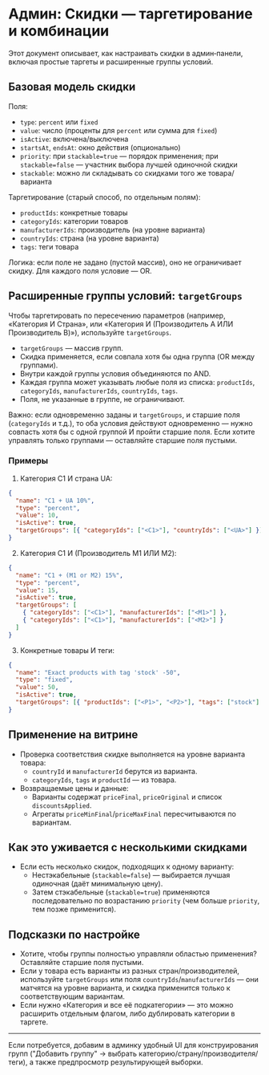 # Админ: Скидки — таргетирование и комбинации

Этот документ описывает, как настраивать скидки в админ‑панели, включая простые таргеты и расширенные группы условий.

## Базовая модель скидки

Поля:

- `type`: `percent` или `fixed`
- `value`: число (проценты для `percent` или сумма для `fixed`)
- `isActive`: включена/выключена
- `startsAt`, `endsAt`: окно действия (опционально)
- `priority`: при `stackable=true` — порядок применения; при `stackable=false` — участник выбора лучшей одиночной скидки
- `stackable`: можно ли складывать со скидками того же товара/варианта

Таргетирование (старый способ, по отдельным полям):

- `productIds`: конкретные товары
- `categoryIds`: категории товаров
- `manufacturerIds`: производитель (на уровне варианта)
- `countryIds`: страна (на уровне варианта)
- `tags`: теги товара

Логика: если поле не задано (пустой массив), оно не ограничивает скидку. Для каждого поля условие — OR.

## Расширенные группы условий: `targetGroups`

Чтобы таргетировать по пересечению параметров (например, «Категория И Страна», или «Категория И (Производитель A ИЛИ Производитель B)»), используйте `targetGroups`.

- `targetGroups` — массив групп.
- Скидка применяется, если совпала хотя бы одна группа (OR между группами).
- Внутри каждой группы условия объединяются по AND.
- Каждая группа может указывать любые поля из списка: `productIds`, `categoryIds`, `manufacturerIds`, `countryIds`, `tags`.
- Поля, не указанные в группе, не ограничивают.

Важно: если одновременно заданы и `targetGroups`, и старшие поля (`categoryIds` и т.д.), то оба условия действуют одновременно — нужно совпасть хотя бы с одной группой И пройти старшие поля. Если хотите управлять только группами — оставляйте старшие поля пустыми.

### Примеры

1. Категория C1 И страна UA:

```json
{
  "name": "C1 + UA 10%",
  "type": "percent",
  "value": 10,
  "isActive": true,
  "targetGroups": [{ "categoryIds": ["<C1>"], "countryIds": ["<UA>"] }]
}
```

2. Категория C1 И (Производитель M1 ИЛИ M2):

```json
{
  "name": "C1 + (M1 or M2) 15%",
  "type": "percent",
  "value": 15,
  "isActive": true,
  "targetGroups": [
    { "categoryIds": ["<C1>"], "manufacturerIds": ["<M1>"] },
    { "categoryIds": ["<C1>"], "manufacturerIds": ["<M2>"] }
  ]
}
```

3. Конкретные товары И теги:

```json
{
  "name": "Exact products with tag 'stock' -50",
  "type": "fixed",
  "value": 50,
  "isActive": true,
  "targetGroups": [{ "productIds": ["<P1>", "<P2>"], "tags": ["stock"] }]
}
```

## Применение на витрине

- Проверка соответствия скидке выполняется на уровне варианта товара:
  - `countryId` и `manufacturerId` берутся из варианта.
  - `categoryIds`, `tags` и `productId` — из товара.
- Возвращаемые цены и данные:
  - Варианты содержат `priceFinal`, `priceOriginal` и список `discountsApplied`.
  - Агрегаты `priceMinFinal`/`priceMaxFinal` пересчитываются по вариантам.

## Как это уживается с несколькими скидками

- Если есть несколько скидок, подходящих к одному варианту:
  - Нестэкабельные (`stackable=false`) — выбирается лучшая одиночная (даёт минимальную цену).
  - Затем стэкабельные (`stackable=true`) применяются последовательно по возрастанию `priority` (чем больше `priority`, тем позже применится).

## Подсказки по настройке

- Хотите, чтобы группы полностью управляли областью применения? Оставляйте старшие поля пустыми.
- Если у товара есть варианты из разных стран/производителей, используйте `targetGroups` или поля `countryIds`/`manufacturerIds` — они матчятся на уровне варианта, и скидка применится только к соответствующим вариантам.
- Если нужно «Категория и все её подкатегории» — это можно расширить отдельным флагом, либо дублировать категории в таргете.

---

Если потребуется, добавим в админку удобный UI для конструирования групп ("Добавить группу" → выбрать категорию/страну/производителя/теги), а также предпросмотр результирующей выборки.
